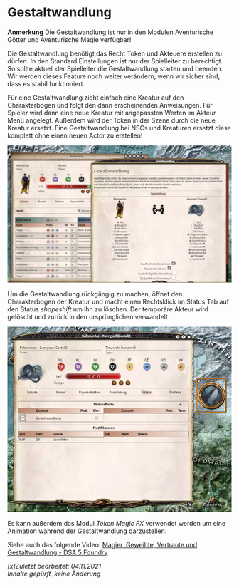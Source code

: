 # Gestaltwandlung
**Anmerkung** Die Gestaltwandlung ist nur in den Modulen Aventurische Götter und Aventurische Magie verfügbar!

Die Gestaltwandlung benötigt das Recht Token und Akteuere erstellen zu dürfen. In den Standard Einstellungen ist nur der Spielleiter zu berechtigt. So sollte aktuell der Spielleiter die Gestaltwandlung starten und beenden.  
Wir werden dieses Feature noch weiter verändern, wenn wir sicher sind, dass es stabil funktioniert.

Für eine Gestaltwandlung zieht einfach eine Kreatur auf den Charakterbogen und folgt den dann erscheinenden Anweisungen. Für Spieler wird dann eine neue Kreatur mit angepassten Werten im Akteur Menü angelegt. Außerdem wird der Token in der Szene durch die neue Kreatur ersetzt.
Eine Gestaltwandlung bei NSCs und Kreaturen ersetzt diese komplett ohne einen neuen Actor zu erstellen!

![grafik](de/images/de-gestaltwandlung_0.png)

Um die Gestaltwandlung rückgängig zu machen, öffnet den Charakterbogen der Kreatur und macht einen Rechtsklick im Status Tab auf den Status *shapeshift* um ihn zu löschen. Der temporäre Akteur wird gelöscht und zurück in den ursprünglichen verwandelt.

![grafik](de/images/de-gestaltwandlung_1.png)

Es kann außerdem das Modul *Token Magic FX* verwendet werden um eine Animation während der Gestaltwandlung darzustellen.

Siehe auch das folgende Video: [Magier, Geweihte, Vertraute und Gestaltwandlung - DSA 5 Foundry](https://youtu.be/-cuWOYTwUCg)

*[x]Zuletzt bearbeitet: 04.11.2021*  
*Inhalte gepürft, keine Änderung*  
